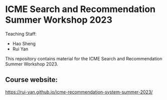 # ICME Search and Recommendation Summer Workshop 2023


Teaching Staff:

- Hao Sheng
- Rui Yan

This repository contains material for the ICME Search and Recommendation Summer Workshop 2023.

## Course website:
https://rui-yan.github.io/icme-recommendation-system-summer-2023/
